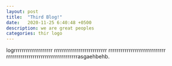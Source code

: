 ```yaml
---
layout: post
title:  "Third Blog!"
date:   2020-11-25 6:40:48 +0500
description: we are great peoples
categories: thir logo
---
```

logrrrrrrrrrrrrrrrrrrr
rrrrrrrrrrrrrrrrrrrrrrrrrr
rrrrrrrrrrrrrrrrrrrrrrrrrrrr
rrrrrrrrrrrrrrrrrrrrrrrrrrrrrrrrrrrasgaehbehb.